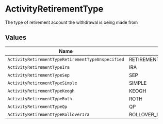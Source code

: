 # ActivityRetirementType

The type of retirement account the withdrawal is being made from


## Values

| Name                                              | Value                                             |
| ------------------------------------------------- | ------------------------------------------------- |
| `ActivityRetirementTypeRetirementTypeUnspecified` | RETIREMENT_TYPE_UNSPECIFIED                       |
| `ActivityRetirementTypeIra`                       | IRA                                               |
| `ActivityRetirementTypeSep`                       | SEP                                               |
| `ActivityRetirementTypeSimple`                    | SIMPLE                                            |
| `ActivityRetirementTypeKeogh`                     | KEOGH                                             |
| `ActivityRetirementTypeRoth`                      | ROTH                                              |
| `ActivityRetirementTypeQp`                        | QP                                                |
| `ActivityRetirementTypeRolloverIra`               | ROLLOVER_IRA                                      |
